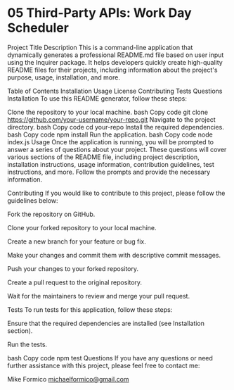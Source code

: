 # 05 Third-Party APIs: Work Day Scheduler

Project Title
Description
This is a command-line application that dynamically generates a professional README.md file based on user input using the Inquirer package. It helps developers quickly create high-quality README files for their projects, including information about the project's purpose, usage, installation, and more.

Table of Contents
Installation
Usage
License
Contributing
Tests
Questions
Installation
To use this README generator, follow these steps:

Clone the repository to your local machine.
bash
Copy code
git clone https://github.com/your-username/your-repo.git
Navigate to the project directory.
bash
Copy code
cd your-repo
Install the required dependencies.
bash
Copy code
npm install
Run the application.
bash
Copy code
node index.js
Usage
Once the application is running, you will be prompted to answer a series of questions about your project. These questions will cover various sections of the README file, including project description, installation instructions, usage information, contribution guidelines, test instructions, and more. Follow the prompts and provide the necessary information.

Contributing
If you would like to contribute to this project, please follow the guidelines below:

Fork the repository on GitHub.

Clone your forked repository to your local machine.

Create a new branch for your feature or bug fix.

Make your changes and commit them with descriptive commit messages.

Push your changes to your forked repository.

Create a pull request to the original repository.

Wait for the maintainers to review and merge your pull request.

Tests
To run tests for this application, follow these steps:

Ensure that the required dependencies are installed (see Installation section).

Run the tests.

bash
Copy code
npm test
Questions
If you have any questions or need further assistance with this project, please feel free to contact me:

Mike Formico 
michaelformico@gmail.com
